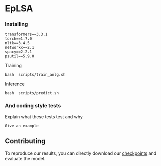 # EpLSA
### Installing
 ```
transformers==3.3.1
torch==1.7.0
nltk==3.4.5
networkx==2.1
spacy==2.2.1
psutil==5.9.0

```


 
Training
 
```
bash  scripts/train_anlg.sh
```

Inference
 
```
bash  scripts/predict.sh
```
 
### And coding style tests
 
Explain what these tests test and why
 
```
Give an example
```
 


## Contributing
 To reproduce our results, you can directly download our [checkpoints](https://drive.google.com/drive/folders/1J1UscMYsO0ieqUzOn4y3DbjyzyLyhUN6?usp=drive_link) and evaluate the model.

 
